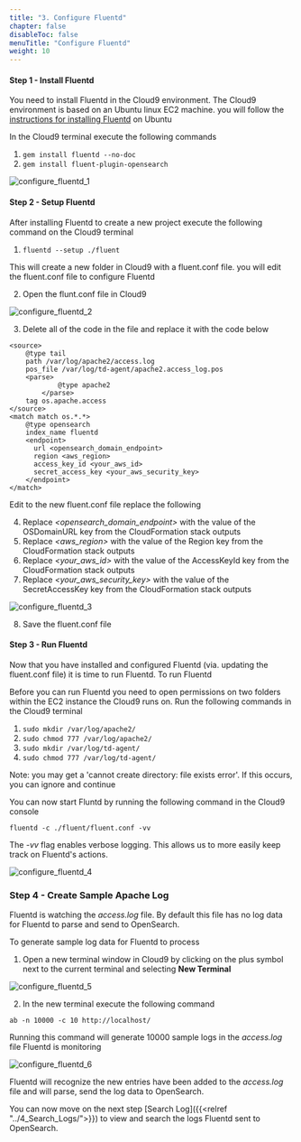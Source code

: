 ```yaml
---
title: "3. Configure Fluentd"
chapter: false
disableToc: false
menuTitle: "Configure Fluentd"
weight: 10
---
```


#### Step 1 - Install Fluentd

You need to install Fluentd in the Cloud9 environment. The Cloud9 environment is based on an Ubuntu linux EC2 machine. you will follow the [instructions for installing Fluentd](https://docs.fluentd.org/installation) on Ubuntu

In the Cloud9 terminal execute the following commands

1. ```gem install fluentd --no-doc```
2. ```gem install fluent-plugin-opensearch```

![configure_fluentd_1](/images/open-search-fluentd/configure_fluentd_1.png)

#### Step 2 - Setup Fluentd

After installing Fluentd to create a new project execute the following command on the Cloud9 terminal

1. ```fluentd --setup ./fluent```

This will create a new folder in Cloud9 with a fluent.conf file. you will edit the fluent.conf file to configure Fluentd

2. Open the flunt.conf file in Cloud9

![configure_fluentd_2](/images/open-search-fluentd/configure_fluentd_2.png)

3. Delete all of the code in the file and replace it with the code below

```
<source>
	@type tail
	path /var/log/apache2/access.log
	pos_file /var/log/td-agent/apache2.access_log.pos
	<parse>
    		@type apache2
    	</parse>
  	tag os.apache.access
</source>
<match match os.*.*>
	@type opensearch
	index_name fluentd
	<endpoint>
	  url <opensearch_domain_endpoint>
	  region <aws_region>
	  access_key_id <your_aws_id>
	  secret_access_key <your_aws_security_key>
	</endpoint>
</match>
``` 

Edit to the new fluent.conf file replace the following

4. Replace *<opensearch_domain_endpoint>* with the value of the OSDomainURL key from the CloudFormation stack outputs
5. Replace *<aws_region>* with the value of the Region key from the CloudFormation stack outputs
6. Replace *<your_aws_id>* with the value of the AccessKeyId key from the CloudFormation stack outputs
7. Replace *<your_aws_security_key>* with the value of the SecretAccessKey key from the CloudFormation stack outputs

![configure_fluentd_3](/images/open-search-fluentd/configure_fluentd_3.png)

8. Save the fluent.conf file

#### Step 3 - Run Fluentd

Now that you have installed and configured Fluentd (via. updating the fluent.conf file) it is time to run Fluentd. To run Fluentd 

Before you can run Fluentd you need to open permissions on two folders within the EC2 instance the Cloud9 runs on. Run the following commands in the Cloud9 terminal

1. ```sudo mkdir /var/log/apache2/```
2. ```sudo chmod 777 /var/log/apache2/``` 
3. ```sudo mkdir /var/log/td-agent/```
4. ```sudo chmod 777 /var/log/td-agent/```

Note: you may get a 'cannot create directory: file exists error'. If this occurs, you can ignore and continue

You can now start Fluntd by running the following command in the Cloud9 console

```fluentd -c ./fluent/fluent.conf -vv```

The *-vv* flag enables verbose logging. This allows us to more easily keep track on Fluentd's actions.

![configure_fluentd_4](/images/open-search-fluentd/configure_fluentd_4.png)

### Step 4 - Create Sample Apache Log

Fluentd is watching the *access.log* file. By default this file has no log data for Fluentd to parse and send to OpenSearch. 

To generate sample log data for Fluentd to process 

1. Open a new terminal window in Cloud9 by clicking on the plus symbol next to the current terminal and selecting **New Terminal**

![configure_fluentd_5](/images/open-search-fluentd/configure_fluentd_5.png)


2. In the new terminal execute the following command

```ab -n 10000 -c 10 http://localhost/```

Running this command will generate 10000 sample logs in the *access.log* file Fluentd is monitoring

![configure_fluentd_6](/images/open-search-fluentd/configure_fluentd_6.png)

Fluentd will recognize the new entries have been added to the *access.log* file and will parse, send the log data to OpenSearch. 

You can now move on the next step [Search Log]({{<relref "../4_Search_Logs/">}}) to view and search the logs Fluentd sent to OpenSearch.
